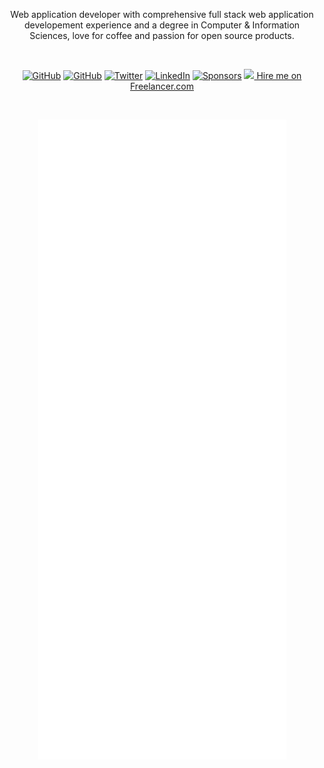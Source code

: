 <p align="center">
Web application developer with comprehensive full stack web application developement experience and a degree in Computer & Information Sciences, love for coffee and passion for open source products.
</p>

<br />

<p align="center">
 <a href="https://mubaidr.js.org" target="_blank"><img src="https://img.shields.io/website?up_message=mubaidr.js.org&url=https%3A%2F%2Fmubaidr.js.org" alt="GitHub"></a>
 <a href="https://github.com/mubaidr" target="_blank"><img src="https://img.shields.io/github/followers/mubaidr.svg?label=GitHub&style=social" alt="GitHub"></a>
 <a href="https://twitter.com/mubaidr" target="_blank"><img src="https://img.shields.io/twitter/follow/mubaidr?label=Twitter&style=social" alt="Twitter"></a>
 <a href="https://www.linkedin.com/in/mubaidr" target="_blank"><img src="https://img.shields.io/badge/LinkedIn--_.svg?style=social&logo=linkedin" alt="LinkedIn"></a>
 <a href="https://github.com/sponsors/mubaidr" target="_blank"><img src="https://img.shields.io/badge/Sponsors--_.svg?style=social&logo=github&logoColor=EA4AAA" alt="Sponsors"></a>
 <a href="https://www.freelancer.com/affiliates/email/12056391/"><img src="https://www.freelancer.com/static/css/images/landingpage/hireme-widget-builder/fl-bird-icon.png"> Hire me on Freelancer.com</a>
</p>

<br />

<p align="center">
 <picture>
  <img src="https://raw.githubusercontent.com/mubaidr/mubaidr/master/github-metrics.svg" alt="Metrics">
 </picture>
</p>
